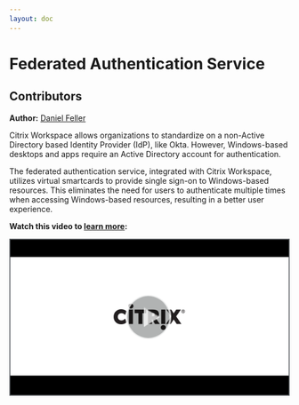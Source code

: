 ```yaml
---
layout: doc
---
```

# Federated Authentication Service

## Contributors

**Author:** [Daniel Feller](https://twitter.com/djfeller)

Citrix Workspace allows organizations to standardize on a non-Active Directory based Identity Provider (IdP), like Okta. However, Windows-based desktops and apps require an Active Directory account for authentication.

The federated authentication service, integrated with Citrix Workspace, utilizes virtual smartcards to provide single sign-on to Windows-based resources. This eliminates the need for users to authenticate multiple times when accessing Windows-based resources, resulting in a better user experience.

**Watch this video to [learn more](https://www.youtube.com/watch?v=WQfn_rLyZWs):**

[![Tech Insight Video](/en-us/tech-zone/learn/media/shared_video-placeholder.png)](https://www.youtube.com/watch?v=WQfn_rLyZWs)

